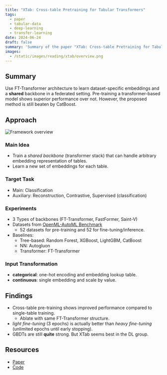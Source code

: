 ```yaml
---
title: "XTab: Cross-table Pretraining for Tabular Transformers"
tags:
  - paper
  - tabular-data
  - deep-learning
  - transfer-learning
date: 2024-06-24
draft: false
summary: 'Summary of the paper "XTab: Cross-table Pretraining for Tabular Transformers"'
images:
  - /static/images/reading/xtab/overview.png
---
```


## Summary

Use FT-Transformer architecture to learn dataset-specific embeddings and a **shared** backbone in a federated setting. Pre-training a transformer-based model shows superior performance over not. However, the proposed method is still beaten by CatBoost.

## Approach

![Framework overview](/static/images/reading/xtab/overview.png)

### Main Idea

- Train a _shared backbone_ (transformer stack) that can handle arbitrary embedding representation of tables.
- Learn a new set of embeddings for each table.

### Target Task

- Main: Classification
- Auxiliary: Reconstruction, Contrastive, Supervised (classification)

### Experiments

- 3 Types of backbones (FT-Transformer, FastFormer, Saint-V)
- Datasets from [OpenML-AutoML Benchmark](https://openml.github.io/automlbenchmark/)
  - 52 datasets for pre-training and 52 for fine-tuning/inference.
- Baselines:
  - Tree-based: Random Forest, XGBoost, LightGBM, CatBoost
  - NN: Autogluon
  - Transformer: FT-Transformer

### Input Transformation

- **categorical**: one-hot encoding and embedding lookup table.
- **continuous**: single embedding and scale by value.

## Findings

- Cross-table pre-training shows improved performance compared to single-table training.
  - Ablate with same FT-Transformer structure.
- _light fine-tuning_ (3 epochs) is actually better than _heavy fine-tuning_ (unlimited epochs until early stopping).
- GBDTs are still **quite** strong. But XTab seems best in the DL group.

## Resources

- [Paper](https://proceedings.mlr.press/v202/zhu23k/zhu23k.pdf)
- [Code](https://github.com/BingzhaoZhu/XTab)

